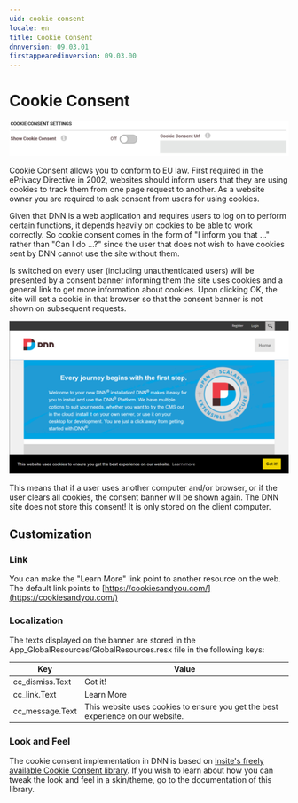 ```yaml
---
uid: cookie-consent
locale: en
title: Cookie Consent
dnnversion: 09.03.01
firstappearedinversion: 09.03.00
---
```


# Cookie Consent

![Privacy Settings](/images/privacy-cc-settings.png)

Cookie Consent allows you to conform to EU law. First required in the ePrivacy Directive in 2002, websites should inform users that they are using cookies to track them from one page request to another. As a website owner you are required to ask consent from users for using cookies.

Given that DNN is a web application and requires users to log on to perform certain functions, it depends heavily on cookies to be able to work correctly. So cookie consent comes in the form of "I inform you that ..." rather than "Can I do ...?" since the user that does not wish to have cookies sent by DNN cannot use the site without them.

Is switched on every user (including unauthenticated users) will be presented by a consent banner informing them the site uses cookies and a general link to get more information about cookies. Upon clicking OK, the site will set a cookie in that browser so that the consent banner is not shown on subsequent requests.

![Cookie Consent](/images/privacy-cc-sample.png)

This means that if a user uses another computer and/or browser, or if the user clears all cookies, the consent banner will be shown again. The DNN site does not store this consent! It is only stored on the client computer.

## Customization


### Link

You can make the "Learn More" link point to another resource on the web. The default link points to [https://cookiesandyou.com/](https://cookiesandyou.com/)

### Localization

The texts displayed on the banner are stored in the App_GlobalResources/GlobalResources.resx file in the following keys:

| Key             | Value                                                                           |
| --------------- | ------------------------------------------------------------------------------- |
| cc_dismiss.Text | Got it!                                                                         |
| cc_link.Text    | Learn More                                                                      |
| cc_message.Text | This website uses cookies to ensure you get the best experience on our website. |

### Look and Feel

The cookie consent implementation in DNN is based on [Insite's freely available Cookie Consent library](https://cookieconsent.insites.com/). If you wish to learn about how you can tweak the look and feel in a skin/theme, go to the documentation of this library.
